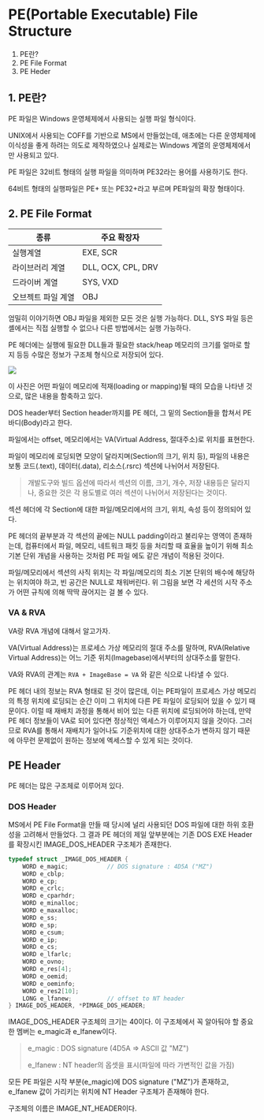 # PE(Portable Executable) File Structure



1. PE란?
2. PE File Format
3. PE Heder







## 1. PE란?

PE 파일은 Windows 운영체제에서 사용되는 실행 파일 형식이다.

UNIX에서 사용되는 COFF를 기반으로 MS에서 만들었는데, 애초에는 다른 운영체제에 이식성을 좋게 하려는 의도로 제작하였으나 실제로는 Windows 계열의 운영체제에서만 사용되고 있다.

PE 파일은 32비트 형태의 실행 파일을 의미하며 PE32라는 용어를 사용하기도 한다.

64비트 형태의 실행파일은 PE+ 또는 PE32+라고 부르며 PE파일의 확장 형태이다.



## 2. PE File Format

| 종류               | 주요 확장자        |
| ------------------ | ------------------ |
| 실행계열           | EXE, SCR           |
| 라이브러리 계열    | DLL, OCX, CPL, DRV |
| 드라이버 계열      | SYS, VXD           |
| 오브젝트 파일 계열 | OBJ                |

엄밀히 이야기하면 OBJ 파일을 제외한 모든 것은 실행 가능하다. DLL, SYS 파일 등은 셸에서는 직접 실행할 수 없으나 다른 방법에서는 실행 가능하다.

PE 헤더에는 실행에 필요한 DLL들과 필요한 stack/heap 메모리의 크기를 얼마로 할지 등등 수많은 정보가 구조체 형식으로 저장되어 있다.

<img src = "https://user-images.githubusercontent.com/36766295/58426952-1334d980-80d9-11e9-94df-61ff76fe1c17.png">



이 사진은 어떤 파일이 메모리에 적재(loading or mapping)될 때의 모습을 나타낸 것으로, 많은 내용을 함축하고 있다.

DOS header부터 Section header까지를 PE 헤더, 그 밑의 Section들을 합쳐서 PE 바디(Body)라고 한다.

파일에서는 offset, 메모리에서는 VA(Virtual Address, 절대주소)로 위치를 표현한다.

파일이 메모리에 로딩되면 모양이 달라지며(Section의 크기, 위치 등), 파일의 내용은 보통 코드(.text), 데이터(.data), 리소스(.rsrc) 섹션에 나뉘어서 저장된다.

> 개발도구와 빌드 옵션에 따라서 섹션의 이름, 크기, 개수, 저장 내용등은 달라지나, 중요한 것은 각 용도별로 여러 섹션이 나뉘어서 저장된다는 것이다.

섹션 헤더에 각 Section에 대한 파일/메모리에서의 크기, 위치, 속성 등이 정의되어 있다.

PE 헤더의 끝부분과 각 섹션의 끝에는 NULL padding이라고 불리우는 영역이 존재하는데, 컴퓨터에서 파일, 메모리, 네트워크 패킷 등을 처리할 때 효율을 높이기 위해 최소 기본 단위 개념을 사용하는 것처럼 PE 파일 에도 같은 개념이 적용된 것이다.

파일/메모리에서 섹션의 사직 위치는 각 파일/메모리의 최소 기본 단위의 배수에 해당하는 위치여야 하고, 빈 공간은 NULL로 채워버린다. 위 그림을 보면 각 세션의 시작 주소가 어떤 규칙에 의해 딱딱 끊어지는 걸 볼 수 있다.



### VA & RVA

VA랑 RVA 개념에 대해서 알고가자.

VA(Virtual Address)는 프로세스 가상 메모리의 절대 주소를 말하며, RVA(Relative Virtual Address)는 어느 기준 위치(Imagebase)에서부터의 상대주소를 말한다.

VA와 RVA의 관계는 `RVA + ImageBase = VA` 와 같은 식으로 나타낼 수 있다.

PE 헤더 내의 정보는 RVA 형태로 된 것이 많은데, 이는 PE파일이 프로세스 가상 메모리의 특정 위치에 로딩되는 순간 이미 그 위치에 다른 PE 파일이 로딩되어 있을 수 있기 때문이다. 이럴 때 재배치 과정을 통해서 비어 있는 다른 위치에 로딩되어야 하는데, 만약 PE 헤더 정보들이 VA로 되어 있다면 정상적인 엑세스가 이루어지지 않을 것이다. 그러므로 RVA를 통해서 재배치가 일어나도 기준위치에 대한 상대주소가 변하지 않기 때문에 아무런 문제없이 원하는 정보에 엑세스할 수 있게 되는 것이다.





## PE Header

PE 헤더는 많은 구조체로 이루어져 있다.



### DOS Header

MS에서 PE File Format을 만들 때 당시에 널리 사용되던 DOS 파일에 대한 하위 호환성을 고려해서 만들었다. 그 결과 PE 헤더의 제일 앞부분에는 기존 DOS EXE Header를 확장시킨 IMAGE_DOS_HEADER 구조체가 존재한다.



```c
typedef struct _IMAGE_DOS_HEADER {
    WORD e_magic;			// DOS signature : 4D5A ("MZ")
    WORD e_cblp;
    WORD e_cp;
    WORD e_crlc;
    WORD e_cparhdr;
    WORD e_minalloc;
    WORD e_maxalloc;
    WORD e_ss;
    WORD e_sp;
    WORD e_csum;
    WORD e_ip;
    WORD e_cs;
    WORD e_lfarlc;
    WORD e_ovno;
    WORD e_res[4];
    WORD e_oemid;
    WORD e_oeminfo;
    WORD e_res2[10];
    LONG e_lfanew;			// offset to NT header
} IMAGE_DOS_HEADER, *PIMAGE_DOS_HEADER;
```

IMAGE_DOS_HEADER 구조체의 크기는 40이다. 이 구조체에서 꼭 알아둬야 할 중요한 멤버는 e_magic과 e_lfanew이다.



> e_magic : DOS signature (4D5A => ASCII 값 "MZ")
>
> e_lfanew : NT header의 옵셋을 표시(파일에 따라 가변적인 값을 가짐)



모든 PE 파일은 시작 부분(e_magic)에 DOS signature ("MZ")가 존재하고, e_lfanew 값이 가리키는 위치에 NT Header 구조체가 존재해야 한다.

구조체의 이름은 IMAGE_NT_HEADER이다. 